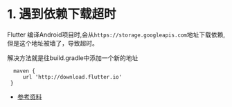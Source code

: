 # 1. 遇到依赖下载超时
 Flutter 编译Android项目时,会从`https://storage.googleapis.com`地址下载依赖,但是这个地址被墙了，导致超时。
 
 解决方法就是往build.gradle中添加一个新的地址
 
      maven {
         url 'http://download.flutter.io'
     }
     
 - [参考资料](https://github.com/flutter/flutter/issues/47452)